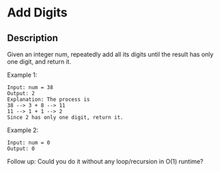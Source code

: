 # Add Digits

## Description
Given an integer num, repeatedly add all its digits until the result has only one digit, and return it.

Example 1:

```
Input: num = 38
Output: 2
Explanation: The process is
38 --> 3 + 8 --> 11
11 --> 1 + 1 --> 2 
Since 2 has only one digit, return it.
```

Example 2:

```
Input: num = 0
Output: 0
```

Follow up: Could you do it without any loop/recursion in O(1) runtime?